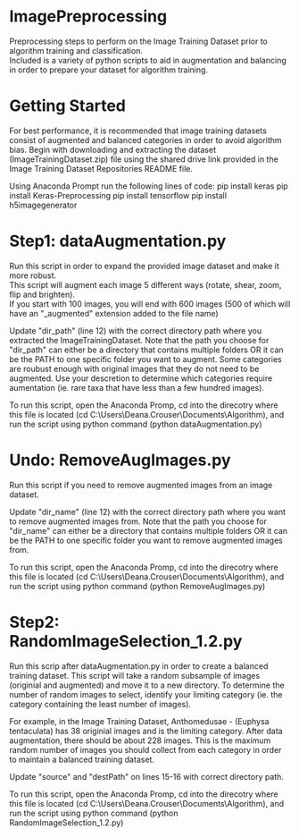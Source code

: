 # ImagePreprocessing
Preprocessing steps to perform on the Image Training Dataset prior to algorithm training and classification.  
Included is a variety of python scripts to aid in augmentation and balancing in order to prepare your dataset for algorithm training.

# Getting Started
For best performance, it is recommended that image training datasets consist of augmented and balanced categories in order to avoid algorithm bias. Begin with downloading and extracting the dataset (ImageTrainingDataset.zip) file using the shared drive link provided in the Image Training Dataset Repositories README file.

Using Anaconda Prompt run the following lines of code: 
pip install keras
pip install Keras-Preprocessing
pip install tensorflow
pip install h5imagegenerator

# Step1: dataAugmentation.py 
Run this script in order to expand the provided image dataset and make it more robust.  
This script will augment each image 5 different ways (rotate, shear, zoom, flip and brighten).  
If you start with 100 images, you will end with 600 images (500 of which will have an "_augmented" extension added to the file name)  

Update "dir_path" (line 12) with the correct directory path where you extracted the ImageTrainingDataset. Note that the path you choose for "dir_path" can either be a directory that contains multiple folders OR it can be the PATH to one specific folder you want to augment. Some categories are roubust enough with original images that they do not need to be augmented. Use your descretion to determine which categories require aumentation (ie. rare taxa that have less than a few hundred images). 

To run this script, open the Anaconda Promp, cd into the direcotry where this file is located (cd C:\Users\Deana.Crouser\Documents\Algorithm), and run the script using python command (python dataAugmentation.py)

# Undo: RemoveAugImages.py
Run this script if you need to remove augmented images from an image dataset.  

Update "dir_name" (line 12) with the correct directory path where you want to remove augmented images from. Note that the path you choose for "dir_name" can either be a directory that contains multiple folders OR it can be the PATH to one specific folder you want to remove augmented images from.

To run this script, open the Anaconda Promp, cd into the direcotry where this file is located (cd C:\Users\Deana.Crouser\Documents\Algorithm), and run the script using python command (python RemoveAugImages.py)

# Step2: RandomImageSelection_1.2.py
Run this scrip after dataAugmentation.py in order to create a balanced training dataset.
This script will take a random subsample of images (originial and augmented) and move it to a new directory.
To determine the number of random images to select, identify your limiting category (ie. the category containing the least number of images).  

For example, in the Image Training Dataset, Anthomedusae - (Euphysa tentaculata) has 38 originial images and is the limiting category. After data augmentation, there should be about 228 images. This is the maximum random number of images you should collect from each category in order to maintain a balanced training dataset. 

Update "source" and "destPath" on lines 15-16 with correct directory path. 

To run this script, open the Anaconda Promp, cd into the direcotry where this file is located (cd C:\Users\Deana.Crouser\Documents\Algorithm), and run the script using python command (python RandomImageSelection_1.2.py)


